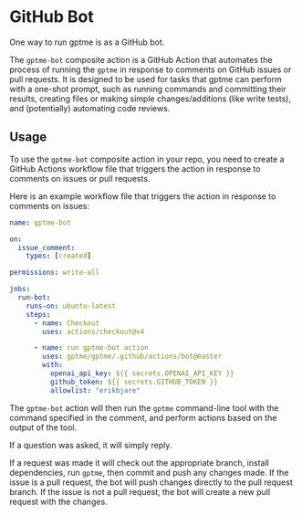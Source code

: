 GitHub Bot
==========

One way to run gptme is as a GitHub bot.

The `gptme-bot` composite action is a GitHub Action that automates the process of running the `gptme`  in response to comments on GitHub issues or pull requests. It is designed to be used for tasks that gptme can perform with a one-shot prompt, such as running commands and committing their results, creating files or making simple changes/additions (like write tests), and (potentially) automating code reviews.

## Usage

To use the `gptme-bot` composite action in your repo, you need to create a GitHub Actions workflow file that triggers the action in response to comments on issues or pull requests.

Here is an example workflow file that triggers the action in response to comments on issues:

```yaml
name: gptme-bot

on:
  issue_comment:
    types: [created]

permissions: write-all

jobs:
  run-bot:
    runs-on: ubuntu-latest
    steps:
      - name: Checkout
        uses: actions/checkout@v4

      - name: run gptme-bot action
        uses: gptme/gptme/.github/actions/bot@master
        with:
          openai_api_key: ${{ secrets.OPENAI_API_KEY }}
          github_token: ${{ secrets.GITHUB_TOKEN }}
          allowlist: "erikbjare"
```

The `gptme-bot` action will then run the `gptme` command-line tool with the command specified in the comment, and perform actions based on the output of the tool.

If a question was asked, it will simply reply.

If a request was made it will check out the appropriate branch, install dependencies, run `gptme`, then commit and push any changes made. If the issue is a pull request, the bot will push changes directly to the pull request branch. If the issue is not a pull request, the bot will create a new pull request with the changes.
